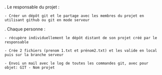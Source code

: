 . Le responsable du projet :

    - Créer un dépôt git et le partage avec les membres du projet en utilisant github ou git en mode serveur

. Chaque personne :

    - récupère individuellement le dépôt distant de son projet créé par le responsable
    
    - Crée 2 fichiers (prenom 1.txt et prénom2.txt) et les valide en local puis sur la branche serveur
    
    - Envoi un mail avec le log de toutes les commandes git, avec pour objet: GIT - Nom projet